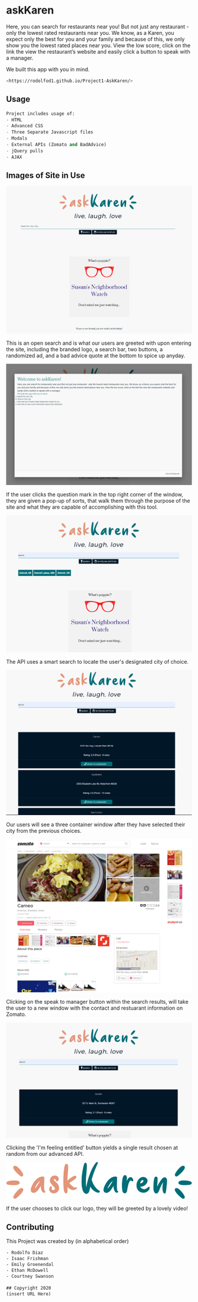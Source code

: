 # askKaren 

Here, you can search for restaurants near you! But not just any restaurant - only the lowest rated restaurants near you. We know, as a Karen, you expect only the best for you and your family and because of this, we only show you the lowest rated places near you. View the low score, click on the link the view the restaurant’s website and easily click a button to speak with a manager.

We built this app with you in mind.

```bash
<https://rodolfod1.github.io/Project1-AskKaren/>
```

## Usage

```python
Project includes usage of: 
- HTML
- Advanced CSS
- Three Separate Javascript files
- Modals
- External APIs (Zomato and BadAdvice)
- jQuery pulls
- AJAX

```

## Images of Site in Use

![img](/assets/opensearch.png)

  This is an open search and is what our users are greeted with upon entering the site, including the branded logo, a search bar, two buttons, a randomized ad, and a bad advice quote at the bottom to spice up anyday. 

![img](/assets/welcomemodal.png)

  If the user clicks the question mark in the top right corner of the window, they are given a pop-up of sorts, that walk them through the purpose of the site and what they are capable of accomplishing with this tool. 

![img](/assets/smartsearchresults.png)

  The API uses a smart search to locate the user's designated city of choice. 

![img](/assets/topthreeresults.png)

  Our users will see a three container window after they have selected their city from the previous choices. 

![img](/assets/speaktomanagerlink.png)

  Clicking on the speak to manager button within the search results, will take the user to a new window with the contact and restuarant information on Zomato.


![EntitledImg](/assets/feelingEntitledsingleresult.png)

  Clicking the 'I'm feeling entitled' button yields a single result chosen at random from our advanced API.

![img](/assets/askKarenLogo.png)

  If the user chooses to click our logo, they will be greeted by a lovely video!


## Contributing
This Project was created by (in alphabetical order)
```
- Rodolfo Diaz 
- Isaac Frishman
- Emily Groenendal
- Ethan McDowell
- Courtney Swanson

## Copyright 2020
(insert URL Here)
